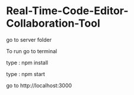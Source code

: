 # Real-Time-Code-Editor-Collaboration-Tool

go to server folder

To run go to terminal

type : npm install

type : npm start

go to http://localhost:3000

